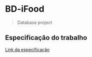 # BD-iFood

> Database project

## Especificação do trabalho

[Link da especificação](https://docs.google.com/document/d/11Q4mNhD8sqPiyCn2J5m7lRMixcJnaxIFvJiu-09__uk/edit?usp=sharing)